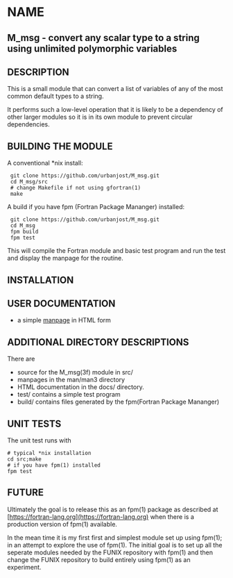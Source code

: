 # NAME
## M_msg - convert any scalar type to a string using unlimited polymorphic variables

## DESCRIPTION
This is a small module that can convert a list of variables of any
of the most common default types to a string.

It performs such a low-level operation that it is likely to be a dependency of
other larger modules so it is in its own module to prevent circular dependencies.


## BUILDING THE MODULE
A conventional *nix install:

     git clone https://github.com/urbanjost/M_msg.git
     cd M_msg/src
     # change Makefile if not using gfortran(1)
     make

A build if you have fpm (Fortran Package Mananger) installed:

     git clone https://github.com/urbanjost/M_msg.git
     cd M_msg
     fpm build
     fpm test

This will compile the Fortran module and basic test
program and run the test and display the manpage for the routine.

## INSTALLATION


## USER DOCUMENTATION
   - a simple [manpage](https://urbanjost.github.io/M_msg/str.3.html) in HTML form


## ADDITIONAL DIRECTORY DESCRIPTIONS
There are 

   - source for the M_msg(3f) module in src/
   - manpages in the man/man3 directory 
   - HTML documentation in the docs/ directory.
   - test/ contains a simple test program
   - build/ contains files generated by the fpm(Fortran Package Mananger)

## UNIT TESTS
The unit test runs with

    # typical *nix installation
    cd src;make
    # if you have fpm(1) installed
    fpm test


## FUTURE
   Ultimately the goal is to release this as an fpm(1) package
   as described at [https://fortran-lang.org](https://fortran-lang.org)
   when there is a production version of fpm(1) available.

   In the mean time it is my first first and simplest module set up using
   fpm(1); in an attempt to explore the use of fpm(1). The initial goal
   is to set up all the seperate modules needed by the FUNIX repository
   with fpm(1) and then change the FUNIX repository to build entirely
   using fpm(1) as an experiment.
